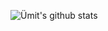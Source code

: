 ![Ümit's github stats](https://github-readme-stats.vercel.app/api/?username=umithyo&show_icons=true&title_color=fff&icon_color=79ff97&text_color=9f9f9f&bg_color=151515&count_private=true)

<!--
**umithyo/umithyo** is a ✨ _special_ ✨ repository because its `README.md` (this file) appears on your GitHub profile.

Here are some ideas to get you started:

- 🔭 I’m currently working on ...
- 🌱 I’m currently learning ...
- 👯 I’m looking to collaborate on ...
- 🤔 I’m looking for help with ...
- 💬 Ask me about ...
- 📫 How to reach me: ...
- 😄 Pronouns: ...
- ⚡ Fun fact: ...
-->
